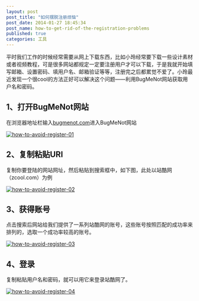 ```yaml
---
layout: post
post_title: "如何摆脱注册烦恼"
post_date: 2014-01-27 18:45:34
post_name: how-to-get-rid-of-the-registration-problems
published: true
categories: 工具
---
```


平时我们工作的时候经常需要从网上下载东西，比如小玲经常要下载一些设计素材或者视频教程，可是很多网站都规定一定要注册用户才可以下载，于是我就开始填写邮箱、设置密码、填用户名、邮箱验证等等，注册完之后都累觉不爱了。小玲最近发现一个很cool的方法正好可以解决这个问题——利用BugMeNot网站获取用户名和密码。

## 1、打开BugMeNot网站

在浏览器地址栏输入[bugmenot.com](http://bugmenot.com/)进入BugMeNot网站

[![how-to-avoid-register-01](http://7arnhx.com1.z0.glb.clouddn.com/wp-content/uploads/2014/01/how-to-avoid-register-01.jpg)](http://7arnhx.com1.z0.glb.clouddn.com/wp-content/uploads/2014/01/how-to-avoid-register-01.jpg)

## 2、复制粘贴URl

复制你要登陆的网站网址，然后粘贴到搜索框中，如下图，此处以站酷网（zcool.com）为例

[![how-to-avoid-register-02](http://7arnhx.com1.z0.glb.clouddn.com/wp-content/uploads/2014/01/how-to-avoid-register-02.jpg)](http://7arnhx.com1.z0.glb.clouddn.com/wp-content/uploads/2014/01/how-to-avoid-register-02.jpg)

## 3、获得账号

点击搜索后网站给我们提供了一系列站酷网的账号，这些账号按照匹配的成功率来排列的，选取一个成功率较高的账号。

[![how-to-avoid-register-03](http://7arnhx.com1.z0.glb.clouddn.com/wp-content/uploads/2014/01/how-to-avoid-register-03.jpg)](http://7arnhx.com1.z0.glb.clouddn.com/wp-content/uploads/2014/01/how-to-avoid-register-03.jpg)

## 4、登录

复制粘贴用户名和密码，就可以用它来登录站酷网了。

[![how-to-avoid-register-04](http://7arnhx.com1.z0.glb.clouddn.com/wp-content/uploads/2014/01/how-to-avoid-register-04.jpg)](http://7arnhx.com1.z0.glb.clouddn.com/wp-content/uploads/2014/01/how-to-avoid-register-04.jpg)